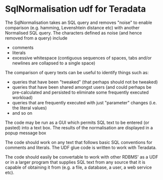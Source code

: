 # SqlNormalisation udf for Teradata

The SqlNormalisation takes an SQL query and removes "noise" to enable comparison (e.g. hamming, Levenshtein distance etc) with another Normalised SQL query.
The characters defined as noise (and hence removed from a query) include
* comments
* literals
* excessive whitespace (contiguous sequences of spaces, tabs and/or newlines are collapsed to a single space)

The comparison of query texts can be useful to identify things such as:
* queries that have been "tweaked" (that perhaps should not be tweaked)
* queries that have been shared amongst users (and could perhaps be pre-calculated and persisted to eliminate some frequently executed workload)
* queries that are frequently executed with just "parameter" changes (i.e. the literal values)
* and so on

The code may be run as a GUI which permits SQL text to be entered (or pasted) into a text box.
The results of the normalisation are displayed in a popup message box

The code should work on any text that follows basic SQL conventions for comments and literals. The UDF glue code is written to work with Teradata.

The code should easily be convertable to work with other RDBMS' as a UDF or in a larger program that supplies SQL text from any source that it is
capable of obtaining it from (e.g. a file, a database, a user, a web service etc).
